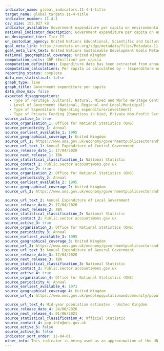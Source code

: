 ```yaml
---
indicator_name: global_indicators.11-4-1-title
target_name: global_targets.11-4-title
indicator_number: 11.4.1
csv_size: 155.927 kB
indicator_available: Government expenditure per capita on environmental protection and recreation, culture and religion
national_indicator_description: Government expenditure per capita on environmental protection and recreation, culture and religion with a detailed breakdown of spending in both areas and by level of government.
un_designated_tier: Tier II
un_custodian_agency: United Nations Educational, Scientific and Cultural Organization (UNESCO)
goal_meta_link: https://unstats.un.org/sdgs/metadata/files/Metadata-11-04-01.pdf
goal_meta_link_text: United Nations Sustainable Development Goals Metadata (PDF 4.0 MB)
national_geographical_coverage: United Kingdom
computation_units: GBP (£million) per capita
computation_definitions: Expenditure data has been extracted from annual expenditures of central and local government using UN Classification of the Functions of Government (COFOG) codes for ‘Environmental protection’ GF05 and ‘Recreation, culture and religion’ GF08.
computation_calculations: Per capita is calculated by - (Expenditure on environmental protection or recreation, culture and religion / UK Mid-Year Population) *1,000,000
reporting_status: complete
data_non_statistical: false
graph_type: line
graph_title: Government expenditure per capita
data_show_map: false
expected_disaggregations:
  - Type of heritage (Cultural, Natural, Mixed and World Heritage Centre designation)
  - Level of Government (National, Regional and Local/Municipal)
  - Type of Expenditure (Operating expenditure/investment)
  - Type of Private Funding (Donations in kind, Private Non-Profit Sector and Sponsorship)
source_active_1: true
source_organisation_1: Office for National Statistics (ONS)
source_periodicity_1: Annual
source_earliest_available_1: 1995
source_geographical_coverage_1: United Kingdom
source_url_1: https://www.ons.gov.uk/economy/governmentpublicsectorandtaxes/publicspending/datasets/esatable11annualexpenditureofcentralgovernment
source_url_text_1: Annual Expenditure of Central Government
source_release_date_1: 17/04/2020
source_next_release_1: TBA
source_statistical_classification_1: National Statistic
source_contact_1: Public.sector.accounts@ons.gov.uk
source_active_2: true
source_organisation_2: Office for National Statistics (ONS)
source_periodicity_2: Annual
source_earliest_available_2: 1995
source_geographical_coverage_2: United Kingdom
source_url_2: https://www.ons.gov.uk/economy/governmentpublicsectorandtaxes/publicspending/datasets/esatable11annualexpenditurelocalgovernment

source_url_text_2: Annual Expenditure of Local Government
source_release_date_2: 17/04/2020
source_next_release_2: TBA
source_statistical_classification_2: National Statistic
source_contact_2: Public.sector.accounts@ons.gov.uk
source_active_3: true
source_organisation_3: Office for National Statistics (ONS)
source_periodicity_3: Annual
source_earliest_available_3: 1995
source_geographical_coverage_3: United Kingdom
source_url_3: https://www.ons.gov.uk/economy/governmentpublicsectorandtaxes/publicspending/datasets/esatable11annualexpenditureofgeneralgovernment
source_url_text_3: Annual Expenditure of General Government
source_release_date_3: 17/04/2020
source_next_release_3: TBA
source_statistical_classification_3: National Statistic
source_contact_3: Public.sector.accounts@ons.gov.uk
source_active_4: true
source_organisation_4: Office for National Statistics (ONS)
source_periodicity_4: Annual
source_earliest_available_4: 1971
source_geographical_coverage_4: United Kingdom
source_url_4: https://www.ons.gov.uk/peoplepopulationandcommunity/populationandmigration/populationestimates/timeseries/ukpop/pop

source_url_text_4: Mid-year population estimates - United Kingdom
source_release_date_4: 24/06/2020
source_next_release_4: 01/06/2021
source_statistical_classification_4: Official Statistic 
source_contact_4: pop.info@ons.gov.uk
source_active_5: false
source_active_6: false
indicator_sort_order: 11-04-01
other_info: This indicator is being used as an approximation of the UN SDG Indicator. Where possible, we will work to identify or develop UK data to meet the global indicator specification. This indicator has not been identified in collaboration with topic experts.
---
```

